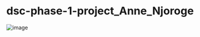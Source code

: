 # dsc-phase-1-project_Anne_Njoroge
![image](https://github.com/Annegit1/dsc-phase-1-project_Anne_Njoroge/assets/151770828/a81fecb5-375f-42a8-a543-47c0c6cf5921)


